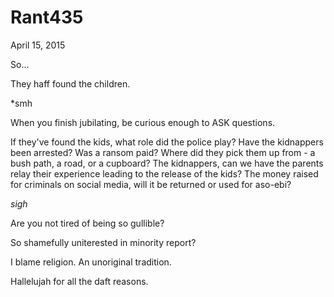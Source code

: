 # Rant435


April 15, 2015

So...

They haff found the children. 

*smh

When you finish jubilating, be curious enough to ASK questions. 

If they've found the kids, what role did the police play?
Have the kidnappers been arrested?
Was a ransom paid?
Where did they pick them up from - a bush path, a road, or a cupboard? 
The kidnappers, can we have the parents relay their experience leading to the release of the kids?
The money raised for criminals on social media, will it be returned or used for aso-ebi?

*sigh*

Are you not tired of being so gullible?

So shamefully uniterested in minority report?

I blame religion. An unoriginal tradition. 

Hallelujah for all the daft reasons.
